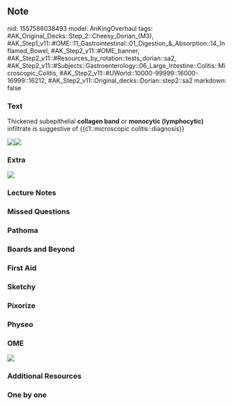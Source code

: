 ## Note
nid: 1557586038493
model: AnKingOverhaul
tags: #AK_Original_Decks::Step_2::Cheesy_Dorian_(M3), #AK_Step1_v11::#OME::11_Gastrointestinal::01_Digestion_&_Absorption::14_Inflamed_Bowel, #AK_Step2_v11::#OME_banner, #AK_Step2_v11::#Resources_by_rotation::tests_dorian::sa2, #AK_Step2_v11::#Subjects::Gastroenterology::06_Large_Intestine::Colitis::Microscopic_Colitis, #AK_Step2_v11::#UWorld::10000-99999::16000-16999::16212, #AK_Step2_v11::Original_decks::Dorian::step2::sa2
markdown: false

### Text
Thickened subepithelial <b>collagen band</b> or <b>monocytic
(lymphocytic)</b> infiltrate is suggestive of {{c1::microscopic
colitis::diagnosis}}
<div><img src="paste-494741577793537.jpg"><img src=
"paste-494604138840067.jpg"></div>

### Extra
<div>
  <b><i><img src="paste-1421466671251459.jpg"></i></b>
</div>

### Lecture Notes


### Missed Questions


### Pathoma


### Boards and Beyond


### First Aid


### Sketchy


### Pixorize


### Physeo


### OME
<div class="ome-widget">
  <a href="https://onlinemeded.org?ref=anki"><img src=
  "_OME_AnkiFlashcards_General_4.png"></a>
</div>

### Additional Resources


### One by one

